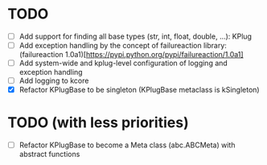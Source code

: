 # TODO
+ [ ] Add support for finding all base types (str, int, float, double, ...): KPlug
+ [ ] Add exception handling by the concept of failureaction library: (failureaction 1.0a1)[https://pypi.python.org/pypi/failureaction/1.0a1]
+ [ ] Add system-wide and kplug-level configuration of logging and exception handling
+ [ ] Add logging to kcore
+ [X] Refactor KPlugBase to be singleton (KPlugBase metaclass is kSingleton)

# TODO (with less priorities)
+ [ ] Refactor KPlugBase to become a Meta class (abc.ABCMeta) with abstract functions